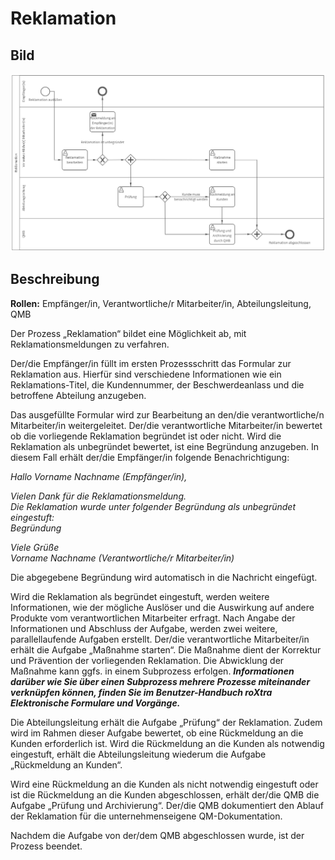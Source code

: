 # Reklamation
## Bild
<img src="./Reklamation.PNG">

## Beschreibung 

**Rollen:** Empfänger/in, Verantwortliche/r Mitarbeiter/in, Abteilungsleitung, QMB

Der Prozess „Reklamation“ bildet eine Möglichkeit ab, mit Reklamationsmeldungen zu verfahren.

Der/die Empfänger/in füllt im ersten Prozessschritt das Formular zur Reklamation aus. Hierfür sind verschiedene Informationen wie ein Reklamations-Titel, die Kundennummer, der Beschwerdeanlass und die betroffene Abteilung anzugeben.

Das ausgefüllte Formular wird zur Bearbeitung an den/die verantwortliche/n Mitarbeiter/in weitergeleitet. Der/die verantwortliche Mitarbeiter/in bewertet ob die vorliegende Reklamation begründet ist oder nicht. Wird die Reklamation als unbegründet bewertet, ist eine Begründung anzugeben. In diesem Fall erhält der/die Empfänger/in folgende Benachrichtigung:

_Hallo Vorname Nachname (Empfänger/in),_

_Vielen Dank für die Reklamationsmeldung.  
Die Reklamation wurde unter folgender Begründung als unbegründet eingestuft:  
Begründung_

_Viele Grüße  
Vorname Nachname (Verantwortliche/r Mitarbeiter/in)_

Die abgegebene Begründung wird automatisch in die Nachricht eingefügt.

Wird die Reklamation als begründet eingestuft, werden weitere Informationen, wie der mögliche Auslöser und die Auswirkung auf andere Produkte vom verantwortlichen Mitarbeiter erfragt. Nach Angabe der Informationen und Abschluss der Aufgabe, werden zwei weitere, parallellaufende Aufgaben erstellt. Der/die verantwortliche Mitarbeiter/in erhält die Aufgabe „Maßnahme starten“. Die Maßnahme dient der Korrektur und Prävention der vorliegenden Reklamation. Die Abwicklung der Maßnahme kann ggfs. in einem Subprozess erfolgen. _**Informationen darüber wie Sie über einen Subprozess mehrere Prozesse miteinander verknüpfen können, finden Sie im Benutzer-Handbuch roXtra Elektronische Formulare und Vorgänge.**_

Die Abteilungsleitung erhält die Aufgabe „Prüfung“ der Reklamation. Zudem wird im Rahmen dieser Aufgabe bewertet, ob eine Rückmeldung an die Kunden erforderlich ist. Wird die Rückmeldung an die Kunden als notwendig eingestuft, erhält die Abteilungsleitung wiederum die Aufgabe „Rückmeldung an Kunden“.

Wird eine Rückmeldung an die Kunden als nicht notwendig eingestuft oder ist die Rückmeldung an die Kunden abgeschlossen, erhält der/die QMB die Aufgabe „Prüfung und Archivierung“. Der/die QMB dokumentiert den Ablauf der Reklamation für die unternehmenseigene QM-Dokumentation.

Nachdem die Aufgabe von der/dem QMB abgeschlossen wurde, ist der Prozess beendet.